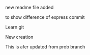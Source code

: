 new readme file added

to show difference of express commit

Learn git

New creation 

This is afer updated from prob branch
